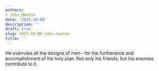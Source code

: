 ```yaml
---
authors:
- John Newton
date: '2015-10-08'
description: ''
draft: true
slug: 2015-10-08-john-newton
title: ''
---
```

He overrules all the designs of men--for the furtherance and accomplishment of his holy plan. Not only his friends, but his enemies contribute to it.



